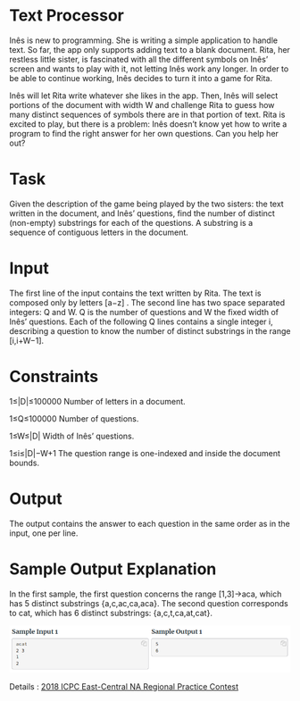 # Text Processor

Inês is new to programming. She is writing a simple application to handle text. So far, the app only supports adding text to a blank document. Rita, her restless little sister, is fascinated with all the different symbols on Inês’ screen and wants to play with it, not letting Inês work any longer. In order to be able to continue working, Inês decides to turn it into a game for Rita.

Inês will let Rita write whatever she likes in the app. Then, Inês will select portions of the document with width W and challenge Rita to guess how many distinct sequences of symbols there are in that portion of text. Rita is excited to play, but there is a problem: Inês doesn’t know yet how to write a program to find the right answer for her own questions. Can you help her out?

# Task

Given the description of the game being played by the two sisters: the text written in the document, and Inês’ questions, find the number of distinct (non-empty) substrings for each of the questions. A substring is a sequence of contiguous letters in the document.

# Input

The first line of the input contains the text written by Rita. The text is composed only by letters [a−z]
. The second line has two space separated integers: Q and W. Q is the number of questions and W the fixed width of Inês’ questions. Each of the following Q lines contains a single integer i, describing a question to know the number of distinct substrings in the range [i,i+W−1].

# Constraints

1≤|D|≤100000 Number of letters in a document.

1≤Q≤100000 Number of questions.

1≤W≤|D| Width of Inês’ questions.

1≤i≤|D|−W+1 The question range is one-indexed and inside the document bounds.

# Output

The output contains the answer to each question in the same order as in the input, one per line.

# Sample Output Explanation

In the first sample, the first question concerns the range [1,3]→aca, which has 5 distinct substrings {a,c,ac,ca,aca}.
The second question corresponds to cat, which has 6 distinct substrings: {a,c,t,ca,at,cat}.

![](sample_IO.png)

Details : [2018 ICPC East-Central NA Regional Practice Contest](https://open.kattis.com/problems/textprocessor)
